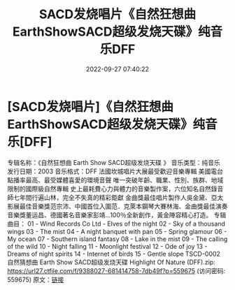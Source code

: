 ﻿---
title: SACD发烧唱片《自然狂想曲EarthShowSACD超级发烧天碟》纯音乐DFF
date: 2022-09-27 07:40:22
categories: 试音碟、非卖品、发烧碟
tags: 纯音雅乐
---
# [SACD发烧唱片]《自然狂想曲EarthShowSACD超级发烧天碟》纯音乐[DFF]

专辑名称：《自然狂想曲 Earth Show SACD超级发烧天碟
》
音乐类型：纯音乐
发行日期：2003
音乐格式：DFF
法國坎城唱片大展最受歡迎音樂專輯
美國電台點播率最高、最受媒體喜愛的環境音聲
唯一突破年齡、職業、性別、族群、地域限制的國際級自然專輯
史上最耗費心力與體力的音樂製作案，六位知名自然錄音師七年間行遍山林，完全不失真的精彩鉅獻
金曲獎最佳唱片製作人吳金黛、亞太影展最佳音樂獎范宗沛、中國首位入圍范．克萊本鋼琴大賽林海、金曲獎最佳演奏音樂獎董运昌、德國著名音樂家彭靖...100％全新創作，黃金陣容精心打造。
专辑曲目：
01 - Wind Records Co Ltd - Elves of the
night
02 - Sky of a
thousand wings
03 - The
mist
04 - A night
banquet with pan
05 - Spring
glamour
06 - My
ocean
07 - Southern
island fantasy
08 - Lake in
the mist
09 - The
calling of the wild
10 - Night
falling
11 -
Moonlight festival
12 - Ode of
joy
13 - Dreams
of night spirits
14 - Internet
of birds
15 - Gentle
slope
TSCD-0002 自然猜想曲 Earth Show SACD超级发烧天碟 Highlight Of Nature
(DFF).zip: https://url27.ctfile.com/f/9388027-681414758-7db49f?p=559675
(访问密码: 559675)
原文：[链接](https://blog.sina.com.cn/s/blog_1647c7e7601030zmc.html)